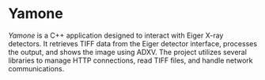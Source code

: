 # Yamone

_Yamone_ is a C++ application designed to interact with Eiger X-ray detectors. It retrieves TIFF data from the Eiger detector interface, processes the output, and shows the image using ADXV. The project utilizes several libraries to manage HTTP connections, read TIFF files, and handle network communications.
